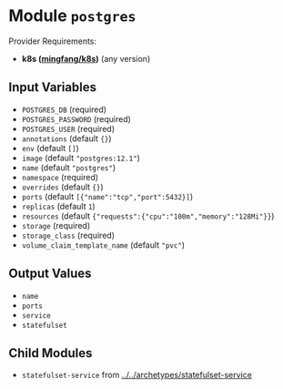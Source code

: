 
# Module `postgres`

Provider Requirements:
* **k8s ([mingfang/k8s](https://registry.terraform.io/providers/mingfang/k8s/latest))** (any version)

## Input Variables
* `POSTGRES_DB` (required)
* `POSTGRES_PASSWORD` (required)
* `POSTGRES_USER` (required)
* `annotations` (default `{}`)
* `env` (default `[]`)
* `image` (default `"postgres:12.1"`)
* `name` (default `"postgres"`)
* `namespace` (required)
* `overrides` (default `{}`)
* `ports` (default `[{"name":"tcp","port":5432}]`)
* `replicas` (default `1`)
* `resources` (default `{"requests":{"cpu":"100m","memory":"128Mi"}}`)
* `storage` (required)
* `storage_class` (required)
* `volume_claim_template_name` (default `"pvc"`)

## Output Values
* `name`
* `ports`
* `service`
* `statefulset`

## Child Modules
* `statefulset-service` from [../../archetypes/statefulset-service](../../archetypes/statefulset-service)

